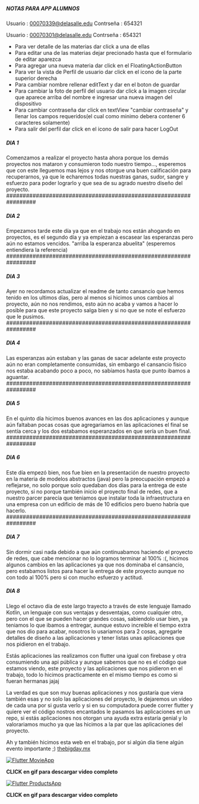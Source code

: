 ##### NOTAS PARA APP ALUMNOS #####

Usuario : 00070339@delasalle.edu
Contrseña : 654321

Usuario : 00070301@delasalle.edu
Contrseña : 654321

- Para ver detalle de las materias dar click a una de ellas
- Para editar una de las materias dejar precionado hasta que el formulario de editar aparezca
- Para agregar una nueva materia dar click en el FloatingActionButton
- Para ver la vista de Perfil de usuario dar click en el icono de la parte superior derecha
- Para cambiar nombre rellenar editText y dar en el boton de guardar
- Para cambiar la foto de perfil del usuario dar click a la imagen circular que aparece arriba del nombre e ingresar una nueva imagen del dispositivo
- Para cambiar contraseña dar click en textView "cambiar contraseña" y llenar los campos requeridos(el cual como minimo debera contener 6 caracteres solamente)
- Para salir del perfil dar click en el icono de salir para hacer LogOut

##### DIA 1 #####
Comenzamos a realizar el proyecto hasta ahora 
porque los demás proyectos nos mataron y consumieron todo nuestro tiempo..., 
esperemos que con este lleguemos mas lejos y nos otorgue una buen calificación para recuperarnos, 
ya que le echaremos todas nuestras ganas, sudor, sangre y esfuerzo para poder lograrlo y que sea de su agrado nuestro diseño del proyecto.
#################################################################

##### DIA 2 #####
Empezamos tarde este día ya que en el trabajo nos están ahogando en proyectos, 
es el segundo día y ya empiezan a escasear las esperanzas pero aún no estamos vencidos.
"arriba la esperanza abuelita" (esperemos entiendiera la referencia)
#################################################################

##### DIA 3 #####
Ayer no recordamos actualizar el readme de tanto cansancio que hemos tenido en los ultimos días,
pero al menos si hicimos unos cambios al proyecto, aún no nos rendimos, esto aún no acaba y vamos a hacer lo posible para que este proyecto salga bien
y si no que se note el esfuerzo que le pusimos.
#################################################################

##### DIA 4 #####
Las esperanzas aún estaban y las ganas de sacar adelante este proyecto aún no eran completamente consumidas,
sin embargo el cansancio fisico nos estaba acabando poco a poco, no sabíamos hasta que punto ibamos a aguantar.
#################################################################

##### DIA 5 #####
En el quinto día hicimos buenos avances en las dos aplicaciones y aunque aún faltaban pocas cosas que agregariamos en las aplicaciones
el final se sentía cerca y los dos estabamos esperanzados en que sería un buen final.
#################################################################

##### DIA 6 #####
Este día empezó bien, nos fue bien en la presentación de nuestro proyecto en la materia de modelos abstractos (java) pero
la preocupación empezó a reflejarse, no solo porque solo quedaban dos días para la entrega de este proyecto, si no porque
también inicio el proyecto final de redes, que a nuestro parcer parecía que teniamos que instalar toda la infraestructura
en una empresa con un edificio de más de 10 edificios pero bueno habría que hacerlo.
#################################################################

##### DIA 7 #####
Sin dormir casi nada debido a que aún continuabamos haciendo el proyecto de redes, que cabe mencionar no lo logramos terminar al 100% :(,
hicimos algunos cambios en las aplicaciones ya que nos dominaba el cansancio, pero estabamos listos para hacer la entrega de este proyecto
aunque no con todo al 100% pero si con mucho esfuerzo y actitud.

##### DIA 8 #####
Llego el octavo día de este largo trayecto a través de este lenguaje llamado Kotlin, un lenguaje con sus ventajas y desventajas,
como cualquier otro, pero con el que se pueden hacer grandes cosas, sabiendolo usar bien, ya teniamos lo que ibamos a entregar, aunque
estuvo increíble el tiempo extra que nos dio para acabar, nosotros lo usariamos para 2 cosas, agregarle detalles de diseño a las aplicaciones y 
tener listas unas aplicaciones que nos pidieron en el trabajo.

Estás aplicaciones las realizamos con flutter una igual con firebase y otra consumiendo una api pública y aunque sabemos
que no es el código que estamos viendo, este proyecto y las aplicaciones que nos pidieron en el trabajo, todo lo hicimos practicamente en el mismo tiempo
es como si fueran hermanas jajaj

La verdad es que son muy buenas aplicaciones y nos gustaría que viera también esas y no solo las aplicaciones del proyecto, le dejaremos un video
de cada una por si gusta verlo y si en su computadora puede correr flutter y quiere ver el código nostros encantados le pasamos las aplicaciones en un repo,
si estás aplicaciones nos otorgan una ayuda extra estaría genial y lo valorariamos mucho ya que las hicimos a la par que las aplicaciones del proyecto.

Ah y también hicimos esta web en el trabajo, por si algún día tiene algún evento importante ;) [thebigday.mx](https://thebigday.mx)

[![Flutter MovieApp](https://media.giphy.com/media/FCPso9BiWWO6bjXJKT/giphy.gif)](https://drive.google.com/file/d/1B6jP-jqA0lbyCFC4sKOQ8Rlw_92bXa8p/view?usp=sharing)

__CLICK en gif para descargar video completo__

[![Flutter ProductsApp](https://media.giphy.com/media/BVgQSnIRHmIW4zEtIM/giphy.gif)](https://drive.google.com/file/d/1CC89EqNfRuEOdSJi6de-i0cnT3HAim0G/view?usp=sharing)

__CLICK en gif para descargar video completo__
